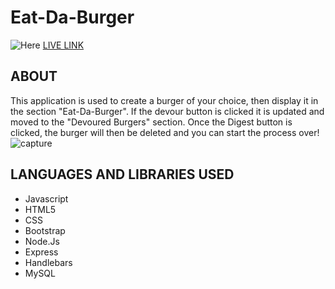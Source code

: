 # Eat-Da-Burger
![Here](https://media.giphy.com/media/3o7btUFzd7vU3bYZFK/giphy.gif)
[LIVE LINK](https://stormy-forest-70452.herokuapp.com/)

## ABOUT
This application is used to create a burger of your choice, then display it in the section "Eat-Da-Burger".
If the devour button is clicked it is updated and moved to the "Devoured Burgers" section.
Once the Digest button is clicked, the burger will then be deleted and you can start the process over!
![capture](https://user-images.githubusercontent.com/40511023/49335384-25164380-f5b2-11e8-90a8-16d64045444f.PNG)


## LANGUAGES AND LIBRARIES USED
- Javascript
- HTML5
- CSS 
- Bootstrap
- Node.Js
- Express
- Handlebars 
- MySQL 

